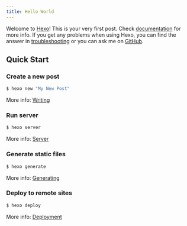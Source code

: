 ```yaml
---
title: Hello World
---
```

Welcome to [Hexo](https://hexo.io/)! This is your very first post. Check [documentation](https://hexo.io/docs/) for more info. If you get any problems when using Hexo, you can find the answer in [troubleshooting](https://hexo.io/docs/troubleshooting.html) or you can ask me on [GitHub](https://github.com/hexojs/hexo/issues).

## Quick Start

### Create a new post

``` bash
$ hexo new "My New Post"
```

More info: [Writing](https://hexo.io/docs/writing.html)

### Run server

``` bash
$ hexo server
```

More info: [Server](https://hexo.io/docs/server.html)

### Generate static files

``` bash
$ hexo generate
```

More info: [Generating](https://hexo.io/docs/generating.html)

### Deploy to remote sites

``` bash
$ hexo deploy
```

More info: [Deployment](https://hexo.io/docs/one-command-deployment.html)

<div id="gitalk-container"></div>
<link rel="stylesheet" href="https://unpkg.com/gitalk/dist/gitalk.css">
<script src="https://unpkg.com/gitalk/dist/gitalk.min.js"></script>
<script>
  var gitalk = new Gitalk({
    clientID: 'fab417f36e83e1fa2d62',
    clientSecret: '634ed3d47f92778bdb5c7fa833eded3dac79de93',
    repo: 'gitalk-comments',
    owner: 'youkaifeng',
    admin:  ['youkaifeng'],
    id: location.pathname,      // Ensure uniqueness and len
    language:'zh-CN', // 语言
    distractionFreeMode: false  // Facebook-like distraction
  })
  gitalk.render('gitalk-container')
</script>